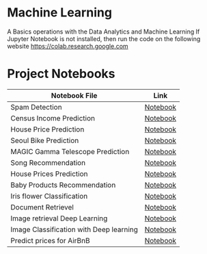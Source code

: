 # Machine Learning

A Basics operations with the Data Analytics and Machine Learning
If Jupyter Notebook is not installed, then run the code on the following website https://colab.research.google.com

# Project Notebooks

| Notebook File                           | Link                                                                    |
| --------------------------------------- | ----------------------------------------------------------------------- |
| Spam Detection                          | [Notebook](Spam-Detection/Spam_Detection.ipynb)                         |
| Census Income Prediction                | [Notebook](Census-Income-Prediction/Census_Income_Prediction.ipynb)     |
| House Price Prediction                  | [Notebook](Boston-House-Price-Prediction/House_Price_Prediction.ipynb)  |
| Seoul Bike Prediction                   | [Notebook](Seoul-Bike-dataset/Seoul_Bike_Sharing.ipynb)                 |
| MAGIC Gamma Telescope Prediction        | [Notebook](MAGIC-dataset/MAGIC_dataset.ipynb)                           |
| Song Recommendation                     | [Notebook](Song_Recommender/Song_Recommender.ipynb)                     |
| House Prices Prediction                 | [Notebook](Seattle_price_Prediction/House_Prices.ipynb)                 |
| Baby Products Recommendation            | [Notebook](Product_Recommender/Baby_Products.ipynb)                     |
| Iris flower Classification              | [Notebook](Iris/Simple_Iris.ipynb)                                      |
| Document Retrievel                      | [Notebook](Document_retrievel/Document_Retrievel.ipynb)                 |
| Image retrieval Deep Learning           | [Notebook](Deep_Learning/Image_retrieval-Deep_feature.ipynb)            |
| Image Classification with Deep learning | [Notebook](Deep_Learning/Image_Classification_with_Deep_learning.ipynb) |
| Predict prices for AirBnB               | [Notebook](Airbnb/Predict_prices_for_AIrbnb.ipynb)                      |
